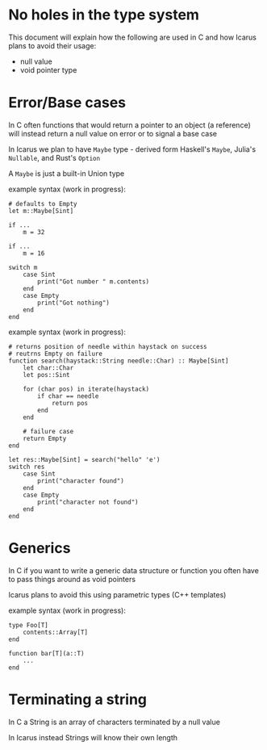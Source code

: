 No holes in the type system
===========================

This document will explain how the following are used in C and how Icarus plans to avoid their usage:

* null value
* void pointer type


Error/Base cases
===========
In C often functions that would return a pointer to an object (a reference) will instead return a null value on error or to signal a base case

In Icarus we plan to have `Maybe` type - derived form Haskell's `Maybe`, Julia's `Nullable`, and Rust's `Option`

A `Maybe` is just a built-in Union type

example syntax (work in progress):

    # defaults to Empty
    let m::Maybe[Sint]

    if ...
        m = 32

    if ...
        m = 16

    switch m
        case Sint
            print("Got number " m.contents)
        end
        case Empty
            print("Got nothing")
        end
    end

example syntax (work in progress):

    # returns position of needle within haystack on success
    # reutrns Empty on failure
    function search(haystack::String needle::Char) :: Maybe[Sint]
        let char::Char
        let pos::Sint

        for (char pos) in iterate(haystack)
            if char == needle
                return pos
            end
        end

        # failure case
        return Empty
    end

    let res::Maybe[Sint] = search("hello" 'e')
    switch res
        case Sint
            print("character found")
        end
        case Empty
            print("character not found")
        end
    end


Generics
========
In C if you want to write a generic data structure or function you often have to pass things around as void pointers

Icarus plans to avoid this using parametric types (C++ templates)

example syntax (work in progress):

    type Foo[T]
        contents::Array[T]
    end

    function bar[T](a::T)
        ...
    end


Terminating a string
====================
In C a String is an array of characters terminated by a null value

In Icarus instead Strings will know their own length


